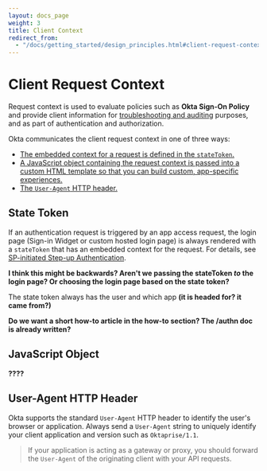 ```yaml
---
layout: docs_page
weight: 3
title: Client Context
redirect_from:
  - "/docs/getting_started/design_principles.html#client-request-context"
---
```


# Client Request Context

Request context is used to evaluate policies such as **Okta Sign-On Policy** and provide client information for [troubleshooting and auditing](/docs/api/resources/events#client-objecttype) purposes, and as part of authentication and authorization.

Okta communicates the client request context in one of three ways:

* [The embedded context for a request is defined in the `stateToken`.](#state-token)
* [A JavaScript object containing the request context is passed into a custom HTML template so that you can build custom, app-specific experiences.](#javascript-object)
* [The `User-Agent` HTTP header.](#user-agent-http-header)

## State Token

If an authentication request is triggered by an app access request, the login page (Sign-in Widget or custom hosted login page) is always rendered with a `stateToken` that has an embedded context for the request. For details, see [SP-initiated Step-up Authentication](/docs/api/resources/authn#sp-initiated-step-up-authentication).

**I think this might be backwards? Aren't we passing the stateToken *to* the login page? Or choosing the login page based on the state token?**

The state token always has the user and which app **(it is headed for? it came from?)**

**Do we want a short how-to article in the how-to section? The /authn doc is already written?**

## JavaScript Object

**????**

## User-Agent HTTP Header

Okta supports the standard `User-Agent` HTTP header to identify the user's browser or application. Always send a `User-Agent` string to uniquely identify your client application and version such as `Oktaprise/1.1`.

> If your application is acting as a gateway or proxy, you should forward the `User-Agent` of the originating client with your API requests. <!-- repeated in design_principles.md -->
